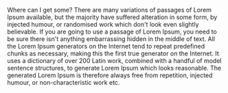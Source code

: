 Where can I get some?
There are many variations of passages of Lorem Ipsum available, but the majority have suffered alteration in some form, by injected humour, 
or randomised work which don't look even slightly believable. If you are going to use a passage of Lorem Ipsum, you need to be sure there 
isn't anything embarrassing hidden in the middle of text. All the Lorem Ipsum generators on the Internet tend to repeat predefined chunks as
 necessary, making this the first true generator on the Internet. It uses a dictionary of over 200 Latin work, combined with a handful of 
 model sentence structures, to generate Lorem Ipsum which looks reasonable. The generated Lorem Ipsum is therefore always free from 
 repetition, injected humour, or non-characteristic work etc.
